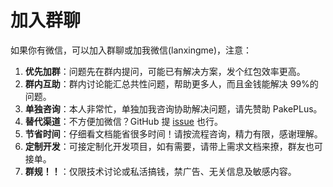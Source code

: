 # 加入群聊

如果你有微信，可以加入群聊或加我微信(lanxingme)，注意：

1. **优先加群**：问题先在群内提问，可能已有解决方案，发个红包效率更高。
2. **群内互助**：群内讨论能汇总共性问题，帮助更多人，而且金钱能解决 99%的问题。
3. **单独咨询**：本人非常忙，单独加我咨询协助解决问题，请先赞助 PakePLus。
4. **替代渠道**：不方便加微信？GitHub 提 [issue](https://github.com/Sjj1024/PakePlus/issues) 也行。
5. **节省时间**：仔细看文档能省很多时间！请按流程咨询，精力有限，感谢理解。
6. **定制开发**：可接定制化开发项目，如有需要，请带上需求文档来撩，群友也可接单。
7. **群规！！**：仅限技术讨论或私活搞钱，禁广告、无关信息及敏感内容。
   <Qun />

<script setup>
import Qun from '../components/qun.vue'
</script>
